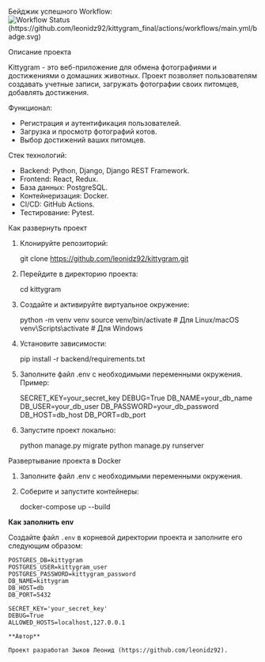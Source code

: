 Бейджик успешного Workflow:
![Workflow Status (https://github.com/leonidz92/kittygram_final/actions/workflows/main.yml/badge.svg)](https://github.com/leonidz92/kittygram_final/actions)

Описание проекта

Kittygram - это веб-приложение для обмена фотографиями и достижениями о домашних животных. Проект позволяет пользователям создавать учетные записи, загружать фотографии своих питомцев, добавлять достижения.

Функционал:
- Регистрация и аутентификация пользователей.
- Загрузка и просмотр фотографий котов.
- Выбор достижений ваших питомцев.

Стек технологий:
- Backend: Python, Django, Django REST Framework.
- Frontend: React, Redux.
- База данных: PostgreSQL.
- Контейнеризация: Docker.
- CI/CD: GitHub Actions.
- Тестирование: Pytest.

Как развернуть проект

1. Клонируйте репозиторий:
   
   git clone https://github.com/leonidz92/kittygram.git
   

2. Перейдите в директорию проекта:
   
   cd kittygram
   

3. Создайте и активируйте виртуальное окружение:
   
   python -m venv venv
   source venv/bin/activate       # Для Linux/macOS
   venv\Scripts\activate          # Для Windows
   

4. Установите зависимости:
   
   pip install -r backend/requirements.txt
   

5. Заполните файл .env с необходимыми переменными окружения. Пример:
   
   SECRET_KEY=your_secret_key
   DEBUG=True
   DB_NAME=your_db_name
   DB_USER=your_db_user
   DB_PASSWORD=your_db_password
   DB_HOST=db_host
   DB_PORT=db_port
   

6. Запустите проект локально:
   
   python manage.py migrate
   python manage.py runserver
   

Развертывание проекта в Docker

1. Заполните файл .env с необходимыми переменными окружения.

2. Соберите и запустите контейнеры:
   
   docker-compose up --build

**Как заполнить env** 
 
Создайте файл `.env` в корневой директории проекта и заполните его следующим образом: 
``` 
POSTGRES_DB=kittygram 
POSTGRES_USER=kittygram_user 
POSTGRES_PASSWORD=kittygram_password 
DB_NAME=kittygram 
DB_HOST=db 
DB_PORT=5432 
 
SECRET_KEY='your_secret_key'
DEBUG=True 
ALLOWED_HOSTS=localhost,127.0.0.1

**Автор**

Проект разработал Зыков Леонид (https://github.com/leonidz92).
